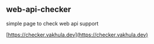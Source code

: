 ## web-api-checker

simple page to check web api support

[https://checker.vakhula.dev](https://checker.vakhula.dev)
